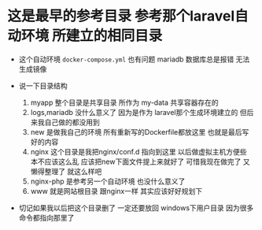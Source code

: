 # 这是最早的参考目录 参考那个laravel自动环境 所建立的相同目录

- 这个自动环境 `docker-compose.yml` 也有问题 mariadb 数据库总是报错 无法生成镜像
- 说一下目录结构 
    1. myapp 整个目录是共享目录 所作为 my-data 共享容器存在的
    2. logs,mariadb 没什么意义了 因为是作为 laravel那个生成环境建立的 但后来我自己做的都没用到
    3. new 是做我自己的环境 所有重新写的Dockerfile都放这里 也就是最后写好的内容
    4. nginx 这个目录是我把nginx/conf.d 指向到这里 以后做虚拟主机方便些 本不应该这么乱 应该把new下面文件提上来就好了 可惜我现在做完了 又懒得整理了 就这么样吧
    5. nginx-php 是参考另一个自动环境 也没什么意义了
    6. www 就是网站根目录 跟nginx一样 其实应该好好规划下

- 切记如果我以后把这个目录删了 一定还要放回 windows下用户目录 因为很多命令都指向那里了